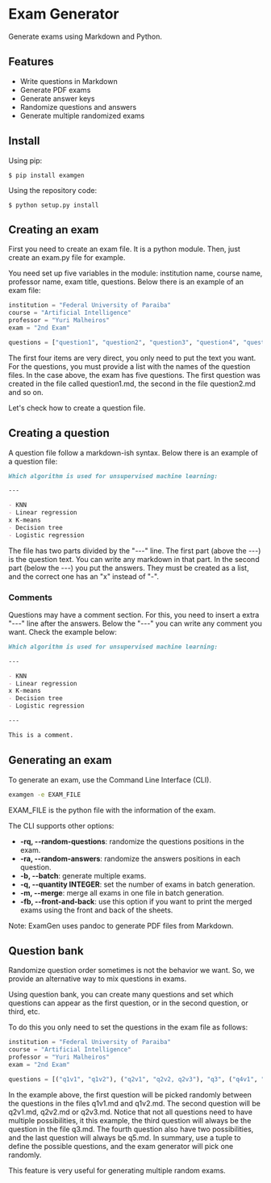 # Exam Generator

Generate exams using Markdown and Python.


## Features

- Write questions in Markdown
- Generate PDF exams
- Generate answer keys
- Randomize questions and answers
- Generate multiple randomized exams

## Install

Using pip:

```
$ pip install examgen
```

Using the repository code:

```
$ python setup.py install
```

## Creating an exam

First you need to create an exam file. It is a python module. Then, just create an exam.py file for example.

You need set up five variables in the module: institution name, course name, professor name, exam title, questions.
Below there is an example of an exam file:


```python
institution = "Federal University of Paraiba"
course = "Artificial Intelligence"
professor = "Yuri Malheiros"
exam = "2nd Exam"

questions = ["question1", "question2", "question3", "question4", "question5"]
```

The first four items are very direct, you only need to put the text you want.
For the questions, you must provide a list with the names of the question files.
In the case above, the exam has five questions.
The first question was created in the file called question1.md, the second in the file question2.md and so on.

Let's check how to create a question file.


## Creating a question

A question file follow a markdown-ish syntax.
Below there is an example of a question file:

```markdown
Which algorithm is used for unsupervised machine learning:

---

- KNN
- Linear regression
x K-means
- Decision tree
- Logistic regression
```

The file has two parts divided by the "---" line. The first part (above the ---) is the question text. You can write any markdown in that part. In the second part (below the ---) you put the answers. They must be created as a list, and the correct one has an "x" instead of "-".


### Comments

Questions may have a comment section. For this, you need to insert a extra "---" line after the answers. Below the "---" you can write any comment you want. Check the example below:

```markdown
Which algorithm is used for unsupervised machine learning:

---

- KNN
- Linear regression
x K-means
- Decision tree
- Logistic regression

---

This is a comment.
```


## Generating an exam

To generate an exam, use the Command Line Interface (CLI).

```bash
examgen -e EXAM_FILE
```

EXAM_FILE is the python file with the information of the exam.

The CLI supports other options:

- **-rq, --random-questions**: randomize the questions positions in the exam.
- **-ra, --random-answers**: randomize the answers positions in each question.
- **-b, --batch**: generate multiple exams.
- **-q, --quantity INTEGER**: set the number of exams in batch generation.
- **-m, --merge**: merge all exams in one file in batch generation.
- **-fb, --front-and-back**: use this option if you want to print the merged exams using the front and back of the sheets.

Note: ExamGen uses pandoc to generate PDF files from Markdown.


## Question bank

Randomize question order sometimes is not the behavior we want. So, we provide an alternative way to 
mix questions in exams. 

Using question bank, you can create many questions and set which questions can appear as the first question, or in the second question, or third, etc.

To do this you only need to set the questions in the exam file as follows:

```python
institution = "Federal University of Paraiba"
course = "Artificial Intelligence"
professor = "Yuri Malheiros"
exam = "2nd Exam"

questions = [("q1v1", "q1v2"), ("q2v1", "q2v2, q2v3"), "q3", ("q4v1", "q4v2"), "q5"]
```

In the example above, the first question will be picked randomly between the questions in the files q1v1.md and q1v2.md. The second question will be q2v1.md, q2v2.md or q2v3.md. Notice that not all questions need to have multiple possibilities, it this example, the third question will always be the question in the file q3.md. The fourth question also have two possibilities, and the last question will always be q5.md.
In summary, use a tuple to define the possible questions, and the exam generator will pick one randomly.

This feature is very useful for generating multiple random exams.